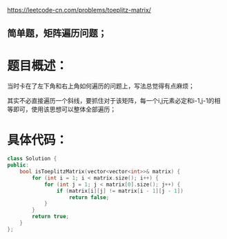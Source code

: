 <https://leetcode-cn.com/problems/toeplitz-matrix/>

## 简单题，矩阵遍历问题；

# 题目概述：
当时卡在了左下角和右上角如何遍历的问题上，写法总觉得有点麻烦；

其实不必直接遍历一个斜线，要抓住对于该矩阵，每一个i,j元素必定和i-1,j-1的相等即可，使用该思想可以整体全部遍历；


# 具体代码：
```C++
class Solution {
public:
    bool isToeplitzMatrix(vector<vector<int>>& matrix) {
        for (int i = 1; i < matrix.size(); i++) {
            for (int j = 1; j < matrix[0].size(); j++) {
                if (matrix[i][j] != matrix[i - 1][j - 1])
                    return false;
            }
        }
        return true;
    }
};
```
